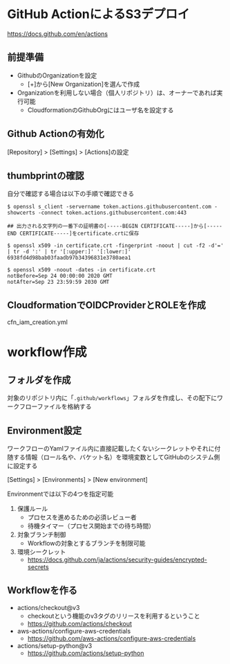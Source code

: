# GitHub ActionによるS3デプロイ

https://docs.github.com/en/actions

## 前提準備

- GithubのOrganizationを設定
  - [+]から[New Organization]を選んで作成
- Organizationを利用しない場合（個人リポジトリ）は、オーナーであれば実行可能
  - CloudformationのGithubOrgにはユーザ名を設定する

## Github Actionの有効化

[Repository] > [Settings] > [Actions]の設定

## thumbprintの確認

自分で確認する場合は以下の手順で確認できる

```
$ openssl s_client -servername token.actions.githubusercontent.com -showcerts -connect token.actions.githubusercontent.com:443

## 出力される文字列の一番下の証明書の[-----BEGIN CERTIFICATE-----]から[-----END CERTIFICATE-----]をcertificate.crtに保存
```

```
$ openssl x509 -in certificate.crt -fingerprint -noout | cut -f2 -d'=' | tr -d ':' | tr '[:upper:]' '[:lower:]'
6938fd4d98bab03faadb97b34396831e3780aea1

$ openssl x509 -noout -dates -in certificate.crt
notBefore=Sep 24 00:00:00 2020 GMT
notAfter=Sep 23 23:59:59 2030 GMT
```

## CloudformationでOIDCProviderとROLEを作成

cfn_iam_creation.yml 
  

# workflow作成

## フォルダを作成

対象のリポジトリ内に「`.github/workflows`」フォルダを作成し、その配下にワークフローファイルを格納する

## Environment設定

ワークフローのYamlファイル内に直接記載したくないシークレットやそれに付随する情報（ロール名や、バケット名）を環境変数としてGitHubのシステム側に設定する

[Settings] > [Environments] > [New environment]

Environmentでは以下の4つを指定可能

1. 保護ルール
   - プロセスを進めるための必須レビュー者
   - 待機タイマー（プロセス開始までの待ち時間）
2. 対象ブランチ制御
   - Workflowの対象とするブランチを制限可能
3. 環境シークレット
   - https://docs.github.com/ja/actions/security-guides/encrypted-secrets

## Workflowを作る

- actions/checkout@v3
  - checkoutという機能のv3タグのリリースを利用するということ
  - https://github.com/actions/checkout
- aws-actions/configure-aws-credentials
  - https://github.com/aws-actions/configure-aws-credentials
- actions/setup-python@v3
  - https://github.com/actions/setup-python
